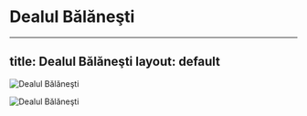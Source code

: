 
Dealul Bălăneşti
================
---
title: Dealul Bălăneşti
layout: default
---

![Dealul Bălăneşti](https://descopera.md/wp-content/uploads/2022/11/dealul-balanesti-1089x730.jpg)

![Dealul Bălăneşti](https://albasat.md/wp-content/uploads/2021/08/9D9A0161.jpg)